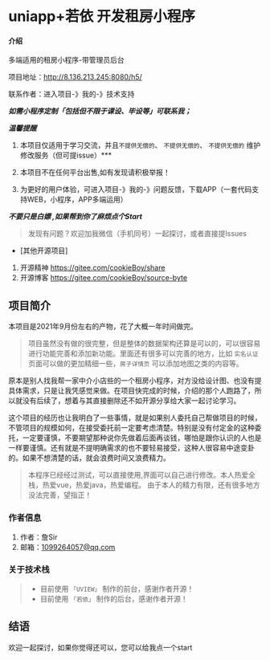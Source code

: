 # uniapp+若依 开发租房小程序 

#### 介绍
多端适用的租房小程序-带管理员后台

项目地址：http://8.136.213.245:8080/h5/

联系作者：进入项目-》我的-》技术支持

***如需小程序定制「包括但不限于课设、毕设等」可联系我；***

***温馨提醒***

1. 本项目仅适用于学习交流，并且`不提供无偿的`、 `不提供无偿的`、 `不提供无偿的` 维护修改服务（但可提issue）***

2. 本项目不在任何平台出售,如有发现请积极举报！

3. 为更好的用户体验，可进入项目-》我的-》问题反馈，下载APP（一套代码支持WEB，小程序，APP多端运用）

***不要只是白嫖 ,如果帮到你了麻烦点个Start***

> 发现有问题？欢迎加我微信（手机同号）一起探讨，或者直接提Issues

- [其他开源项目]

1. 开源精神 https://gitee.com/cookieBoy/share
2. 开源博客 https://gitee.com/cookieBoy/source-byte


## 项目简介

本项目是2021年9月份左右的产物，花了大概一年时间做完。

> 项目虽然没有做的很完整，但是整体的数据架构还算是可以的，可以很容易进行功能完善和添加新功能。里面还有很多可以完善的地方，比如 `实名认证` 页面可以做的更加精细一些，`房子详情页` 可以添加地图之类的内容等。

原本是别人找我帮一家中介小店些的一个租房小程序，对方没给设计图、也没有提具体需求，只是让我凭感觉来做。在项目快完成的时候，介绍的那个人跑路了，所以就没有后续了，想着与其直接删除还不如开源分享给大家一起讨论学习。

这个项目的经历也让我明白了一些事情，就是如果别人委托自己帮做项目的时候，不管项目的规模如何，在接受委托前一定要考虑清楚。特别是没有付定金的这种委托，一定要谨慎，不要期望那种说你先做着后面再谈钱，哪怕是跟你认识的人也是一样要谨慎。还有就是不提明确需求的也不要轻易接受，这种人很容易中途变卦的。如果不想清楚的话，就会浪费时间又浪费精力。

> 本程序已经经过测试，可以直接使用,界面可以自己进行修改。本人热爱全栈，热爱vue，热爱java，热爱编程。
由于本人的精力有限，还有很多地方没法完善，望指正！

### 作者信息

1.  作者：詹Sir
2.  邮箱：1099264057@qq.com

### 关于技术栈
> * 目前使用 `「UVIEW」` 制作的前台，感谢作者开源！
> * 目前使用 `「若依」` 制作的后台，感谢作者开源！

## 结语

欢迎一起探讨，如果你觉得还可以，您可以给我点一个start